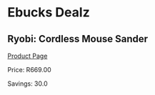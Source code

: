 
# Ebucks Dealz
## Ryobi: Cordless Mouse Sander
[Product Page](https://www.ebucks.com/web/shop/productSelected.do?prodId=1146196169&catId=1130195724)

Price: R669.00

Savings: 30.0


	